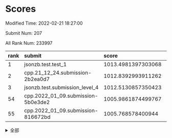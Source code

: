 # Scores

Modified Time: 2022-02-21 18:27:00

Submit Num: 207

All Rank Num: 233997

| rank |               submit               |       score        |       sigma        | pk_num |
| :--- | :--------------------------------- | :----------------- | :----------------- | :----- |
| 1    | jsonzb.test.test_1                 | 1013.4981397303068 | 0.7986590572638617 | 4519   |
| 2    | cpp.21_12_24.submission-2b2ea0d7   | 1012.8392993911262 | 0.7983806466792157 | 4523   |
| 3    | jsonzb.test.submission_level_4     | 1012.5130857350423 | 0.8011727393942683 | 4521   |
| 54   | cpp.2022_01_09.submission-5b0e3de2 | 1005.9861874499767 | 0.7212941959358955 | 4519   |
| 55   | cpp.2022_01_09.submission-816672bd | 1005.768578400944  | 0.7294696477388425 | 4524   |


<details>
<summary>全部</summary>

| rank |                 submit                 |       score        |       sigma        | pk_num |
| :--- | :------------------------------------- | :----------------- | :----------------- | :----- |
| 1    | jsonzb.test.test_1                     | 1013.4981397303068 | 0.7986590572638617 | 4519   |
| 2    | cpp.21_12_24.submission-2b2ea0d7       | 1012.8392993911262 | 0.7983806466792157 | 4523   |
| 3    | jsonzb.test.submission_level_4         | 1012.5130857350423 | 0.8011727393942683 | 4521   |
| 4    | gobigger.level_3.submission_level_3_31 | 1011.7390183085835 | 0.7922298072127726 | 4516   |
| 5    | gobigger.level_3.submission_level_3_48 | 1011.0884147362208 | 0.7848115983386411 | 4525   |
| 6    | gobigger.level_3.submission_level_3_9  | 1010.9726603750357 | 0.7626319846002378 | 4519   |
| 7    | gobigger.level_3.submission_level_3_34 | 1010.9131973042247 | 0.7780164215832509 | 4521   |
| 8    | gobigger.level_3.submission_level_3_33 | 1010.8799717901768 | 0.7793802131649287 | 4521   |
| 9    | gobigger.level_3.submission_level_3_19 | 1010.8644054957341 | 0.7656347314791584 | 4522   |
| 10   | gobigger.level_3.submission_level_3_43 | 1010.8351989315171 | 0.751409374056203  | 4523   |
| 11   | gobigger.level_3.submission_level_3_8  | 1010.7484279646645 | 0.7647364260942436 | 4519   |
| 12   | gobigger.level_3.submission_level_3_27 | 1010.5874769881038 | 0.7541395489597011 | 4525   |
| 13   | gobigger.level_3.submission_level_3_16 | 1010.5724827155774 | 0.7674675352957274 | 4524   |
| 14   | gobigger.level_3.submission_level_3_20 | 1010.4772458934208 | 0.7563986767166413 | 4524   |
| 15   | gobigger.level_3.submission_level_3_12 | 1010.3598798191135 | 0.7532330755969817 | 4522   |
| 16   | gobigger.level_3.submission_level_3_17 | 1010.3483976055704 | 0.7658680389368899 | 4517   |
| 17   | gobigger.level_3.submission_level_3_11 | 1010.2321075098184 | 0.7921393944342242 | 4523   |
| 18   | gobigger.level_3.submission_level_3_25 | 1010.2312206110083 | 0.736538671806786  | 4519   |
| 19   | gobigger.level_3.submission_level_3_41 | 1010.1985336812171 | 0.7783803972128972 | 4526   |
| 20   | gobigger.level_3.submission_level_3_29 | 1010.1953070483197 | 0.7834947239078731 | 4519   |
| 21   | gobigger.level_3.submission_level_3_42 | 1010.1558360424496 | 0.7937264156814261 | 4521   |
| 22   | gobigger.level_3.submission_level_3_37 | 1010.1232140729304 | 0.7716547453734911 | 4518   |
| 23   | gobigger.level_3.submission_level_3_10 | 1010.0833785225439 | 0.7477472217728237 | 4525   |
| 24   | gobigger.level_3.submission_level_3_23 | 1010.054619320497  | 0.7427992708030547 | 4516   |
| 25   | gobigger.level_3.submission_level_3_46 | 1010.0430140457144 | 0.7708539079424512 | 4520   |
| 26   | gobigger.level_3.submission_level_3_38 | 1010.0217743477805 | 0.7527177051074683 | 4520   |
| 27   | gobigger.level_3.submission_level_3_0  | 1009.9597855223129 | 0.7753774246720214 | 4519   |
| 28   | gobigger.level_3.submission_level_3_18 | 1009.8284334350412 | 0.7359898433456293 | 4523   |
| 29   | gobigger.level_3.submission_level_3_39 | 1009.76196418697   | 0.7447604114167797 | 4521   |
| 30   | gobigger.level_3.submission_level_3_7  | 1009.758989726149  | 0.7625107107308565 | 4524   |
| 31   | gobigger.level_3.submission_level_3_24 | 1009.6793803631447 | 0.7730737241833505 | 4522   |
| 32   | gobigger.level_3.submission_level_3_5  | 1009.6664349727631 | 0.7523562215553801 | 4524   |
| 33   | gobigger.level_3.submission_level_3_6  | 1009.6251790781679 | 0.7451560962107211 | 4518   |
| 34   | gobigger.level_3.submission_level_3_3  | 1009.5581331917203 | 0.756594269403165  | 4518   |
| 35   | gobigger.level_3.submission_level_3_47 | 1009.5145585300648 | 0.7364068834608481 | 4525   |
| 36   | gobigger.level_3.submission_level_3_28 | 1009.5132883217955 | 0.7675877056677447 | 4523   |
| 37   | gobigger.level_3.submission_level_3_2  | 1009.4836085201691 | 0.7579365669280199 | 4520   |
| 38   | gobigger.level_3.submission_level_3_21 | 1009.4301857955954 | 0.7496276417719236 | 4520   |
| 39   | gobigger.level_3.submission_level_3_44 | 1009.3847091098636 | 0.7563973816416228 | 4524   |
| 40   | gobigger.level_3.submission_level_3_1  | 1009.3652071021639 | 0.7725455012470253 | 4526   |
| 41   | gobigger.level_3.submission_level_3_14 | 1009.3202097694094 | 0.8007225769547925 | 4521   |
| 42   | gobigger.level_3.submission_level_3_15 | 1009.2836294645257 | 0.7410976736960142 | 4524   |
| 43   | gobigger.level_3.submission_level_3_40 | 1009.2808412741707 | 0.7453125021159874 | 4523   |
| 44   | gobigger.level_3.submission_level_3_35 | 1009.2437987260084 | 0.7505957849814618 | 4521   |
| 45   | gobigger.level_3.submission_level_3_26 | 1009.2286286357839 | 0.7454586177910502 | 4526   |
| 46   | gobigger.level_3.submission_level_3_49 | 1009.1357640570249 | 0.752860900393353  | 4521   |
| 47   | gobigger.level_3.submission_level_3_36 | 1009.1013449308072 | 0.7470164085376431 | 4515   |
| 48   | gobigger.level_3.submission_level_3_4  | 1008.8637029470577 | 0.7509919421892284 | 4523   |
| 49   | gobigger.level_3.submission_level_3_30 | 1008.8222423610547 | 0.7525080618231985 | 4521   |
| 50   | gobigger.level_3.submission_level_3_45 | 1008.6003541735882 | 0.7564717797284064 | 4528   |
| 51   | gobigger.level_3.submission_level_3_22 | 1008.451742500398  | 0.7630633274902295 | 4525   |
| 52   | gobigger.level_3.submission_level_3_13 | 1008.223693692778  | 0.7461353441993329 | 4522   |
| 53   | gobigger.level_3.submission_level_3_32 | 1008.1016568308869 | 0.7307553151428468 | 4523   |
| 54   | cpp.2022_01_09.submission-5b0e3de2     | 1005.9861874499767 | 0.7212941959358955 | 4519   |
| 55   | cpp.2022_01_09.submission-816672bd     | 1005.768578400944  | 0.7294696477388425 | 4524   |
| 56   | gobigger.level_1.submission_level_1_1  | 1005.1578760008061 | 0.7189043708692205 | 4527   |
| 57   | gobigger.level_1.submission_level_1_13 | 1004.857906109666  | 0.724981541860934  | 4519   |
| 58   | gobigger.level_1.submission_level_1_6  | 1004.7884304341809 | 0.7273699583160957 | 4518   |
| 59   | gobigger.level_1.submission_level_1_4  | 1004.5640564060628 | 0.7163976222828818 | 4518   |
| 60   | gobigger.level_1.submission_level_1_16 | 1004.4535312323432 | 0.7330097560820196 | 4522   |
| 61   | gobigger.level_1.submission_level_1_27 | 1004.3812586344966 | 0.7226570114068881 | 4524   |
| 62   | gobigger.level_1.submission_level_1_33 | 1004.3232512827407 | 0.7102921187074464 | 4523   |
| 63   | gobigger.level_1.submission_level_1_3  | 1004.185450810808  | 0.7189989817502671 | 4516   |
| 64   | gobigger.level_1.submission_level_1_28 | 1004.1284378930044 | 0.7203025369460373 | 4518   |
| 65   | gobigger.level_1.submission_level_1_12 | 1004.1278007465171 | 0.7302156174923866 | 4525   |
| 66   | gobigger.level_1.submission_level_1_32 | 1004.1156077557421 | 0.7159249140067515 | 4522   |
| 67   | gobigger.level_1.submission_level_1_41 | 1003.9669267891236 | 0.7174376045871144 | 4525   |
| 68   | gobigger.level_1.submission_level_1_14 | 1003.9571856040907 | 0.7266547567881972 | 4522   |
| 69   | gobigger.level_1.submission_level_1_45 | 1003.9225527604398 | 0.7096795669145752 | 4518   |
| 70   | gobigger.level_1.submission_level_1_22 | 1003.8874092789346 | 0.7152204324298584 | 4523   |
| 71   | gobigger.level_1.submission_level_1_5  | 1003.8275750491713 | 0.7203158591836235 | 4523   |
| 72   | gobigger.level_1.submission_level_1_37 | 1003.8072860533729 | 0.7186453264447876 | 4523   |
| 73   | gobigger.level_1.submission_level_1_38 | 1003.7890235050196 | 0.7165251696956586 | 4518   |
| 74   | gobigger.level_1.submission_level_1_47 | 1003.7149939309755 | 0.7195814454793867 | 4526   |
| 75   | gobigger.level_1.submission_level_1_18 | 1003.5822844328293 | 0.7191846592543936 | 4517   |
| 76   | gobigger.level_1.submission_level_1_23 | 1003.5821040911412 | 0.71414564885298   | 4522   |
| 77   | gobigger.level_1.submission_level_1_49 | 1003.4353734317448 | 0.7246534432944135 | 4517   |
| 78   | gobigger.level_1.submission_level_1_10 | 1003.4235706072071 | 0.7233099112106164 | 4520   |
| 79   | gobigger.level_1.submission_level_1_30 | 1003.4031601591585 | 0.7276586244945279 | 4520   |
| 80   | gobigger.level_1.submission_level_1_8  | 1003.3690930188093 | 0.7301197392215867 | 4521   |
| 81   | gobigger.level_1.submission_level_1_17 | 1003.3454409539271 | 0.7257897057252792 | 4522   |
| 82   | gobigger.level_1.submission_level_1_11 | 1003.3123129316934 | 0.7261143710453991 | 4516   |
| 83   | gobigger.level_1.submission_level_1_24 | 1003.240253986107  | 0.7131034168479657 | 4525   |
| 84   | gobigger.level_1.submission_level_1_7  | 1003.1372811413976 | 0.7199690051003157 | 4522   |
| 85   | gobigger.level_1.submission_level_1_48 | 1003.0469996890108 | 0.7206685535808853 | 4523   |
| 86   | gobigger.level_1.submission_level_1_20 | 1002.9167360222374 | 0.7195316639225163 | 4522   |
| 87   | gobigger.level_1.submission_level_1_15 | 1002.9054787802177 | 0.7075625977368794 | 4518   |
| 88   | gobigger.level_1.submission_level_1_46 | 1002.9032757775238 | 0.7150194189057725 | 4525   |
| 89   | gobigger.level_1.submission_level_1_0  | 1002.8667332929443 | 0.7136085114259726 | 4521   |
| 90   | gobigger.level_1.submission_level_1_9  | 1002.8510414438102 | 0.7091744362736276 | 4515   |
| 91   | gobigger.level_1.submission_level_1_19 | 1002.8295732368927 | 0.7027955395696445 | 4522   |
| 92   | gobigger.level_1.submission_level_1_35 | 1002.8290517059024 | 0.716641793551604  | 4518   |
| 93   | gobigger.level_1.submission_level_1_40 | 1002.7609729103923 | 0.7058903605665784 | 4520   |
| 94   | gobigger.level_1.submission_level_1_36 | 1002.6678541479483 | 0.7161753434116094 | 4523   |
| 95   | gobigger.level_1.submission_level_1_39 | 1002.5903135863268 | 0.7147687560520475 | 4520   |
| 96   | gobigger.level_1.submission_level_1_43 | 1002.5819885521444 | 0.7028209925992814 | 4519   |
| 97   | gobigger.level_1.submission_level_1_21 | 1002.5791179171405 | 0.7128702214033087 | 4520   |
| 98   | gobigger.level_1.submission_level_1_31 | 1002.3586893119349 | 0.7119470230550361 | 4520   |
| 99   | gobigger.level_1.submission_level_1_29 | 1002.2421072649853 | 0.7057794034166145 | 4517   |
| 100  | gobigger.level_1.submission_level_1_44 | 1002.1977996688213 | 0.7163862248512631 | 4522   |
| 101  | gobigger.level_1.submission_level_1_26 | 1002.1018956130887 | 0.7048209657196013 | 4525   |
| 102  | gobigger.level_1.submission_level_1_2  | 1002.0960405552604 | 0.7148616727997738 | 4520   |
| 103  | gobigger.level_1.submission_level_1_34 | 1002.0253480721457 | 0.7123133796094124 | 4520   |
| 104  | gobigger.level_1.submission_level_1_25 | 1001.9937081660777 | 0.7081946797314578 | 4524   |
| 105  | gobigger.level_1.submission_level_1_42 | 1001.5574590258155 | 0.7095174055003544 | 4523   |
| 106  | gobigger.random.submission_random_27   | 997.508750126035   | 0.7144144594540343 | 4524   |
| 107  | gobigger.random.submission_random_19   | 997.2407072272058  | 0.7013649432672078 | 4522   |
| 108  | gobigger.random.submission_random_17   | 996.8167133301453  | 0.6916544298815612 | 4522   |
| 109  | gobigger.random.submission_random_1    | 996.8044761142332  | 0.7088504878820499 | 4518   |
| 110  | gobigger.random.submission_random_18   | 996.7931396009911  | 0.6994846029054284 | 4524   |
| 111  | gobigger.random.submission_random_24   | 996.5436455622448  | 0.7061484649262983 | 4520   |
| 112  | gobigger.random.submission_random_30   | 996.5369802504074  | 0.7141883201594592 | 4522   |
| 113  | gobigger.random.submission_random_41   | 996.5108915584368  | 0.6998061929386915 | 4519   |
| 114  | gobigger.random.submission_random_4    | 996.498524741928   | 0.7188069798327499 | 4523   |
| 115  | gobigger.random.submission_random_7    | 996.4210151673444  | 0.7040118746612058 | 4521   |
| 116  | gobigger.random.submission_random_12   | 996.3106979832496  | 0.7051299056929253 | 4522   |
| 117  | gobigger.random.submission_random_6    | 996.1473426446637  | 0.7084706809869218 | 4526   |
| 118  | gobigger.random.submission_random_35   | 996.1435650890323  | 0.7065559816154858 | 4522   |
| 119  | gobigger.random.submission_random_47   | 996.1025594511993  | 0.701010683097724  | 4525   |
| 120  | gobigger.random.submission_random_25   | 996.0554878089773  | 0.7092728938053309 | 4521   |
| 121  | gobigger.random.submission_random_42   | 996.0437494892262  | 0.6981575870346717 | 4524   |
| 122  | gobigger.random.submission_random_46   | 996.0385819085914  | 0.7115627498163877 | 4522   |
| 123  | gobigger.random.submission_random_26   | 996.0153992237063  | 0.7006474092629634 | 4525   |
| 124  | gobigger.random.submission_random_23   | 996.005367920754   | 0.7118557067489772 | 4522   |
| 125  | gobigger.random.submission_random_31   | 995.9956882384328  | 0.7204124277778591 | 4523   |
| 126  | gobigger.random.submission_random_13   | 995.9721832650001  | 0.7094619092527732 | 4523   |
| 127  | gobigger.random.submission_random_22   | 995.9515659694449  | 0.7154691983072187 | 4523   |
| 128  | gobigger.random.submission_random_40   | 995.9437369150309  | 0.716747578998399  | 4520   |
| 129  | gobigger.random.submission_random_15   | 995.8656879965155  | 0.725737379410563  | 4526   |
| 130  | gobigger.random.submission_random_28   | 995.8354043530204  | 0.7145633133227745 | 4519   |
| 131  | gobigger.random.submission_random_2    | 995.8064950087229  | 0.7171678384503287 | 4523   |
| 132  | gobigger.random.submission_random_48   | 995.789528382088   | 0.7125349353549579 | 4519   |
| 133  | gobigger.random.submission_random_21   | 995.7694609903086  | 0.7212986797761437 | 4519   |
| 134  | gobigger.random.submission_random_11   | 995.705083841459   | 0.7058810495482494 | 4519   |
| 135  | gobigger.random.submission_random_16   | 995.5234977090698  | 0.7296454996427222 | 4522   |
| 136  | gobigger.random.submission_random_32   | 995.4970483103735  | 0.6991653377163152 | 4520   |
| 137  | gobigger.random.submission_random_29   | 995.4735713590317  | 0.7156956378066349 | 4524   |
| 138  | gobigger.random.submission_random_38   | 995.4714115889255  | 0.7195898754228651 | 4524   |
| 139  | gobigger.random.submission_random_44   | 995.4649977588748  | 0.7169998186053868 | 4524   |
| 140  | gobigger.random.submission_random_43   | 995.4534175498732  | 0.7068697651886404 | 4522   |
| 141  | gobigger.random.submission_random_14   | 995.4153344545924  | 0.7278811276505643 | 4525   |
| 142  | gobigger.random.submission_random_5    | 995.2759702325071  | 0.7170743262043212 | 4517   |
| 143  | gobigger.random.submission_random_36   | 995.2523909749561  | 0.7037531594013967 | 4524   |
| 144  | gobigger.random.submission_random_9    | 995.2409622098116  | 0.729940878784541  | 4525   |
| 145  | gobigger.random.submission_random_33   | 995.2001466165715  | 0.7137682790250757 | 4523   |
| 146  | gobigger.random.submission_random_8    | 995.1878325297306  | 0.711117329513772  | 4522   |
| 147  | gobigger.random.submission_random_20   | 995.1132876698613  | 0.7188674991531174 | 4522   |
| 148  | gobigger.random.submission_random_37   | 995.1078824631314  | 0.7211604848048939 | 4525   |
| 149  | gobigger.random.submission_random_10   | 995.0983567647221  | 0.7049753261576375 | 4524   |
| 150  | gobigger.random.submission_random_3    | 995.0109324527019  | 0.7148659742191776 | 4522   |
| 151  | gobigger.random.submission_random_0    | 994.9560959615368  | 0.7258896641124356 | 4523   |
| 152  | gobigger.random.submission_random_45   | 994.9475183681832  | 0.7216382389782097 | 4521   |
| 153  | gobigger.random.submission_random_39   | 994.9316978233257  | 0.7209934731929662 | 4518   |
| 154  | gobigger.random.submission_random_34   | 994.8918495249616  | 0.7160488718678822 | 4517   |
| 155  | gobigger.random.submission_random_49   | 994.7480364543408  | 0.7266287225401319 | 4524   |
| 156  | gobigger.level_2.submission_level_2_13 | 994.2930804482229  | 0.7274959273464575 | 4522   |
| 157  | gobigger.level_2.submission_level_2_12 | 994.1087718511936  | 0.7274904509984732 | 4524   |
| 158  | gobigger.level_2.submission_level_2_26 | 993.8432656619634  | 0.7408758520773542 | 4517   |
| 159  | gobigger.level_2.submission_level_2_16 | 993.6632283349861  | 0.7280909725880879 | 4521   |
| 160  | gobigger.level_2.submission_level_2_18 | 993.5601865464776  | 0.7339468479562951 | 4520   |
| 161  | gobigger.level_2.submission_level_2_47 | 993.2905891326988  | 0.725334025762744  | 4522   |
| 162  | gobigger.level_2.submission_level_2_30 | 993.2848745362846  | 0.7248944191749804 | 4525   |
| 163  | gobigger.level_2.submission_level_2_40 | 993.2722435211114  | 0.7279773455790673 | 4522   |
| 164  | gobigger.level_2.submission_level_2_3  | 993.1893997788665  | 0.7263902629308232 | 4519   |
| 165  | gobigger.level_2.submission_level_2_23 | 993.0713737997178  | 0.733853844099492  | 4521   |
| 166  | gobigger.level_2.submission_level_2_29 | 993.0681465624926  | 0.7285119536370349 | 4526   |
| 167  | gobigger.level_2.submission_level_2_24 | 992.97355957815    | 0.7470668643034413 | 4518   |
| 168  | gobigger.level_2.submission_level_2_2  | 992.9564738563357  | 0.7326971715973198 | 4517   |
| 169  | gobigger.level_2.submission_level_2_34 | 992.8969623970689  | 0.7246140629765967 | 4523   |
| 170  | gobigger.level_2.submission_level_2_49 | 992.887893964354   | 0.7393713590793835 | 4523   |
| 171  | gobigger.level_2.submission_level_2_46 | 992.7303216806439  | 0.7606181125222287 | 4520   |
| 172  | gobigger.level_2.submission_level_2_45 | 992.6847490559583  | 0.7422181458962906 | 4520   |
| 173  | gobigger.level_2.submission_level_2_17 | 992.6004688252735  | 0.7286766095591265 | 4524   |
| 174  | gobigger.level_2.submission_level_2_10 | 992.5413185479009  | 0.7660205920126267 | 4526   |
| 175  | gobigger.level_2.submission_level_2_22 | 992.4840744073094  | 0.7470610625346196 | 4529   |
| 176  | gobigger.level_2.submission_level_2_5  | 992.4568754763354  | 0.7410761911019806 | 4525   |
| 177  | gobigger.level_2.submission_level_2_31 | 992.445305291638   | 0.7346760682166151 | 4516   |
| 178  | gobigger.level_2.submission_level_2_4  | 992.4352415003233  | 0.7469094644260078 | 4524   |
| 179  | gobigger.level_2.submission_level_2_11 | 992.4070656379275  | 0.7601670051079662 | 4517   |
| 180  | gobigger.level_2.submission_level_2_37 | 992.1566080487274  | 0.7258670772438389 | 4524   |
| 181  | gobigger.level_2.submission_level_2_9  | 992.1243039198189  | 0.7293431343328811 | 4522   |
| 182  | gobigger.level_2.submission_level_2_0  | 992.0337013962506  | 0.764814425218037  | 4526   |
| 183  | gobigger.level_2.submission_level_2_19 | 992.0317714288326  | 0.7552682247095726 | 4518   |
| 184  | gobigger.level_2.submission_level_2_43 | 992.0207232323423  | 0.7343655799423082 | 4522   |
| 185  | gobigger.level_2.submission_level_2_7  | 991.9679731714939  | 0.7449782619576114 | 4518   |
| 186  | gobigger.level_2.submission_level_2_15 | 991.9524888221889  | 0.7512776486403857 | 4522   |
| 187  | gobigger.level_2.submission_level_2_38 | 991.9214605872362  | 0.7386350966151244 | 4525   |
| 188  | gobigger.level_2.submission_level_2_42 | 991.8406407108167  | 0.7388171034204563 | 4524   |
| 189  | gobigger.level_2.submission_level_2_20 | 991.8099825512593  | 0.7588415133892891 | 4524   |
| 190  | gobigger.level_2.submission_level_2_35 | 991.8003872423543  | 0.7643952247659174 | 4528   |
| 191  | gobigger.level_2.submission_level_2_8  | 991.703587341227   | 0.7551671745444816 | 4523   |
| 192  | gobigger.level_2.submission_level_2_32 | 991.694511827659   | 0.7503816079598837 | 4517   |
| 193  | gobigger.level_2.submission_level_2_21 | 991.671627337548   | 0.7680434186895616 | 4520   |
| 194  | gobigger.level_2.submission_level_2_41 | 991.6651728945377  | 0.7435812545025746 | 4521   |
| 195  | gobigger.level_2.submission_level_2_33 | 991.4944743218676  | 0.771109006688172  | 4524   |
| 196  | gobigger.level_2.submission_level_2_44 | 991.4682083932537  | 0.7416449317272673 | 4523   |
| 197  | gobigger.level_2.submission_level_2_36 | 991.4111844115911  | 0.7500313671510492 | 4523   |
| 198  | gobigger.level_2.submission_level_2_48 | 991.3044922756281  | 0.7551262720120995 | 4516   |
| 199  | gobigger.level_2.submission_level_2_6  | 991.3004864558319  | 0.744824275730533  | 4522   |
| 200  | gobigger.level_2.submission_level_2_1  | 991.15612294173    | 0.7664813077481107 | 4524   |
| 201  | gobigger.level_2.submission_level_2_14 | 991.0602093071527  | 0.75774597290475   | 4522   |
| 202  | gobigger.level_2.submission_level_2_28 | 990.5453203104452  | 0.7624257809593765 | 4521   |
| 203  | gobigger.level_2.submission_level_2_39 | 990.4885045205259  | 0.7656100533542538 | 4525   |
| 204  | gobigger.level_2.submission_level_2_25 | 990.4203065854275  | 0.7682153299455244 | 4517   |
| 205  | gobigger.level_2.submission_level_2_27 | 989.9371734645295  | 0.7690896355394    | 4520   |
| 206  | gobigger.none.submission_none_0        | 979.6451434100121  | 1.1542116607026698 | 4526   |
| 207  | gobigger.none.submission_none_1        | 976.3860758641305  | 1.3307418705442333 | 4527   |

</details>